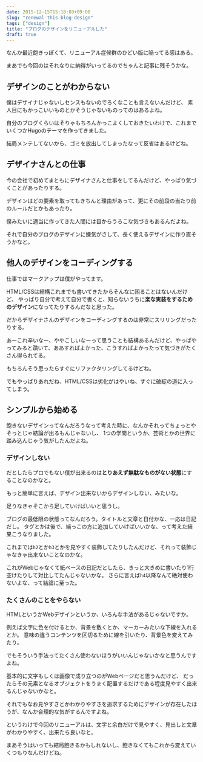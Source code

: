```yaml
---
date: 2015-12-15T15:18:03+09:00
slug: "renewal-this-blog-design"
tags: ["design"]
title: "ブログのデザインをリニューアルした"
draft: true
---
```


なんか最近飽きっぽくて、リニューアル症候群のひどい版に陥ってる感はある。

まあでも今回のはそれなりに納得がいってるのでちゃんと記事に残そうかな。

## デザインのことがわからない

僕はデザイナじゃないしセンスもないのでろくなことも言えないんだけど、
素人目にもかっこいいものとかそうじゃないものってのはあるよね。

自分のブログくらいはそりゃもちろんかっこよくしておきたいわけで、これまでいくつかHugoのテーマを作ってきました。

結局メンテしてないから、ゴミを放出してしまったなって反省はあるけどね。

## デザイナさんとの仕事

今の会社で初めてまともにデザイナさんと仕事をしてるんだけど、やっぱり気づくことがあったりする。

デザインはどの要素を取ってもきちんと理由があって、更にその前段の当たり前のルールだとかもあったり。

僕みたいに適当に作ってきた人間には目からうろこな気づきもあるんだよね。

それで自分のブログのデザインに嫌気がさして、長く使えるデザインに作り直そうかなと。

## 他人のデザインをコーディングする

仕事ではマークアップは僕がやってます。

HTML/CSSは結構これまでも書いてきたからそんなに困ることはないんだけど、
やっぱり自分で考えて自分で書くと、知らないうちに**楽な実装をするためのデザイン**になってたりするんだなと思った。

だからデザイナさんのデザインをコーディングするのは非常にスリリングだったりする。

あーこれ辛いなー、ややこしいなーって思うことも結構あるんだけど、やっぱやってみると躓いて、ああすればよかった、こうすればよかったって気づきがたくさん得られてる。

もちろんそう思ったらすぐにリファクタリングしてるけどね。

でもやっぱりあれだね、HTML/CSSは劣化がはやいね、すぐに破綻の道に入ってしまう。

## シンプルから始める

飽きないデザインってなんだろうなって考えた時に、なんかそれってちょっとやそっとじゃ結論が出るもんじゃないし、
1つの学問というか、芸術とかの世界に踏み込んじゃう気がしたんだよね。

### デザインしない

だとしたらプロでもない僕が出来るのは**とりあえず無駄なものがない状態**にすることなのかなと。

もっと簡単に言えば、デザイン出来ないからデザインしない、みたいな。

足りなきゃそこから足していけばいいと思うし。

ブログの最低限の状態ってなんだろう。タイトルと文章と日付かな、一応は日記だし。
タグとかは後で、端っこの方に追加していけばいいかな、って考えた結果こうなりました。

これまでは`h2`とか`h3`とかを見やすく装飾してたりしたんだけど、それって装飾じゃなきゃ出来ないことなのかな。

これがWebじゃなくて紙ベースの日記だとしたら、きっと大きめに書いたり1行空けたりして対比してたんじゃないかな。
さらに言えば`h4`以降なんて絶対使わないよな、って結論に至った。

### たくさんのことをやらない

HTMLというかWebデザインというか、いろんな手法があるじゃないですか。

例えば文字に色を付けるとか、背景を敷くとか、マーカーみたいな下線を入れるとか。
意味の違うコンテンツを区切るために線を引いたり、背景色を変えてみたり。

でもそういう手法ってたくさん使わないほうがいいんじゃないかなと思うんですよね。

基本的に文字もしくは画像で成り立つのがWebページだと思うんだけど、
だったらその元素となるオブジェクトをうまく配置するだけである程度見やすく出来るんじゃないかなと。

それでもなお見やすさとかわかりやすさを追求するためにデザインが存在したほうが、なんか合理的な気がするんですよね。

というわけで今回のリニューアルは、文字と余白だけで見やすく、見出しと文章がわかりやすく、出来たら良いなと。

まあそうはいっても結局飽きるかもしれないし、飽きなくてもこれから変えていくつもりなんだけどね。

